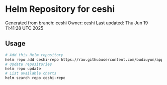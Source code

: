 # Helm Repository for ceshi
Generated from branch: ceshi
Owner: ceshi
Last updated: Thu Jun 19 11:41:28 UTC 2025

## Usage
```bash
# Add this Helm repository
helm repo add ceshi-repo https://raw.githubusercontent.com/budiuyun/appStore/helm-ceshi/
# Update repositories
helm repo update
# List available charts
helm search repo ceshi-repo
```
